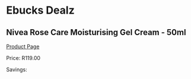 
# Ebucks Dealz
## Nivea Rose Care Moisturising Gel Cream - 50ml
[Product Page](https://www.ebucks.com/web/shop/productSelected.do?prodId=1169912509&catId=1186086453)

Price: R119.00

Savings: 


	